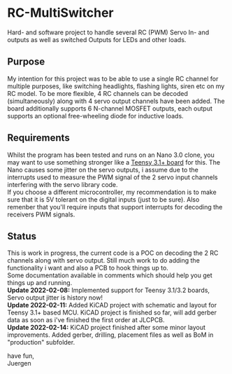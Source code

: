 # RC-MultiSwitcher
Hard- and software project to handle several RC (PWM) Servo In- and outputs as well as switched Outputs for LEDs and other loads.

## Purpose
My intention for this project was to be able to use a single RC channel for multiple purposes, like switching headlights, flashing lights, siren etc on my RC model. To be more flexible, 4 RC channels can be decoded (simultaneously) along with 4 servo output channels have been added. The board additionally supports 6 N-channel MOSFET outputs, each output supports an optional free-wheeling diode for inductive loads.

## Requirements
Whilst the program has been tested and runs on an Nano 3.0 clone, you may want to use something stronger like a [Teensy 3.1+ board](https://www.pjrc.com/teensy/teensy31.html) for this. The Nano causes some jitter on the servo outputs, i assume due to the interrupts used to measure the PWM signal of the 2 servo input channels interfering with the servo library code.  
If you choose a different microcontroller, my recommendation is to make sure that it is 5V tolerant on the digital inputs (just to be sure). Also remenber that you'll require inputs that support interrupts for decoding the receivers PWM signals.

## Status
This is work in progress, the current code is a POC on decoding the 2 RC channels along with servo output. Still much work to do adding the functionality i want and also a PCB to hook things up to.  
Some documentation available in comments which should help you get things up and running.  
**Update 2022-02-08:** Implemented support for Teensy 3.1/3.2 boards, Servo output jitter is history now!  
**Update 2022-02-11:** Added KiCAD project with schematic and layout for Teensy 3.1+ based MCU. KiCAD project is finished so far, will add gerber data as soon as i've finished the first order at JLCPCB.  
**Update 2022-02-14:** KiCAD project finished after some minor layout improvements. Added gerber, drilling, placement files as well as BoM in "production" subfolder.  
  
  
have fun,  
Juergen